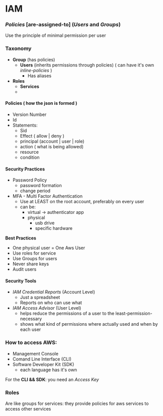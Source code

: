 # IAM

### _Policies_ [are-assigned-to] (_Users_ and _Groups_)

Use the principle of minimal permission per user

### Taxonomy

- **Group** (has policies)
  - **Users** (inherits permissions through policies) ( can have it's own _inline-policies_ )
    - Has aliases
- **Roles**
  - **Services**
  -

#### Policies ( how the json is formed )

- Version Number
- Id
- Statements:
  - Sid
  - Effect ( allow | deny )
  - principal (account | user | role)
  - action ( what is being allowed)
  - resource
  - condition

#### Security Practices

- Password Policy
  - password formation
  - change period
- MFA - Multi Factor Authentication
  - Use at LEAST on the root account, preferably on every user
  - can be:
    - virtual -> authenticator app
    - physical
      - usb drive
      - specific hardware

**Best Practices**

- One physical user = One Aws User
- Use roles for service
- Use Groups for users
- Never share keys
- Audit users

#### Security Tools

- _IAM Credential Reports_ (Account Level)
  - Just a spreadsheet
  - Reports on who can use what
- _IAM Access Advisor_ (User Level)
  - helps reduce the permissions of a user to the least-permission-necessary
  - shows what kind of permissions where actually used and when by each user

### How to access AWS:

- Management Console
- Comand Line Interface (CLI)
- Software Developer Kit (SDK)
  - each language has it's own

For the **CLI && SDK**: you need an _Access Key_

### Roles

Are like groups for services: they provide policies for aws services to access other services
